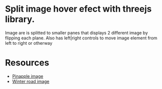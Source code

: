 # Split image hover efect with threejs library.
Image are is splitted to smaller panes that displays 2 different image by flipping each plane.
Also has left|right controls to move image element from left to right or otherway

# Resources 
- [Pinapple image](https://pixabay.com/photos/pineapple-fruit-food-plant-crown-8134236/)
- [Winter road image](https://pixabay.com/photos/snow-winter-road-wind-outdoors-4243704/)
